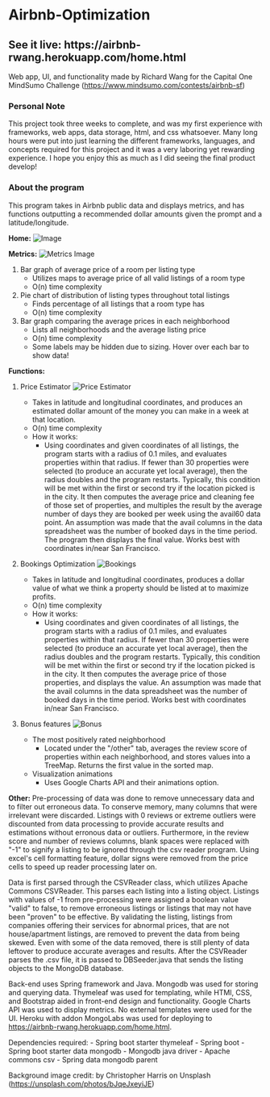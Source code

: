 # Airbnb-Optimization

<h2> See it live: https://airbnb-rwang.herokuapp.com/home.html </h2>

Web app, UI, and functionality made by Richard Wang for the Capital One MindSumo Challenge (https://www.mindsumo.com/contests/airbnb-sf)

<h3> Personal Note </h3>
This project took three weeks to complete, and was my first experience with frameworks, web apps, data storage, html, and css whatsoever. Many long hours were put into just learning the different frameworks, languages, and concepts required for this project and it was a very laboring yet rewarding experience. I hope you enjoy this as much as I did seeing the final product develop! 

<h3> About the program </h3>
This program takes in Airbnb public data and displays metrics, and has functions outputting a recommended dollar amounts given the prompt and a latitude/longitude.

<b>Home:</b>
![Image](https://i.imgur.com/E0xwYR8.jpg)

<b>Metrics:</b>
![Metrics Image](https://i.imgur.com/emsL29O.jpg)

1. Bar graph of average price of a room per listing type
	- Utilizes maps to average price of all valid listings of a room type
	- O(n) time complexity
2. Pie chart of distribution of listing types throughout total listings
	- Finds percentage of all listings that a room type has
	- O(n) time complexity
3. Bar graph comparing the average prices in each neighborhood
	- Lists all neighborhoods and the average listing price
	- O(n) time complexity
	- Some labels may be hidden due to sizing. Hover over each bar to show data!

<b>Functions:</b>
1. Price Estimator
![Price Estimator](https://i.imgur.com/tOs3HT9.jpg)
	- Takes in latitude and longitudinal coordinates, and produces an estimated dollar amount of the money you can make in a week at that location.
	- O(n) time complexity
	- How it works:
		- Using coordinates and given coordinates of all listings, the program starts with a radius of 0.1 miles, and evaluates properties within that radius. If fewer than 30 properties were selected (to produce an accurate yet local average), then the radius doubles and the program restarts. Typically, this condition will be met within the first or second try if the location picked is in the city. It then computes the average price and cleaning fee of those set of properties, and multiples the result by the average number of days they are booked per week using the avail60 data point. An assumption was made that the avail columns in the data spreadsheet was the number of booked days in the time period. The program then displays the final value. Works best with coordinates in/near San Francisco.

2. Bookings Optimization
![Bookings](https://i.imgur.com/EP6riQK.jpg)
	- Takes in latitude and longitudinal coordinates, produces a dollar value of what we think a property should be listed at to maximize profits. 
	- O(n) time complexity
	- How it works:
		- Using coordinates and given coordinates of all listings, the program starts with a radius of 0.1 miles, and evaluates properties within that radius. If fewer than 30 properties were selected (to produce an accurate yet local average), then the radius doubles and the program restarts. Typically, this condition will be met within the first or second try if the location picked is in the city. It then computes the average price of those properties, and displays the value. An assumption was made that the avail columns in the data spreadsheet was the number of booked days in the time period. Works best with coordinates in/near San Francisco.

3. Bonus features
![Bonus](https://i.imgur.com/fbDSs6v.jpg)
	- The most positively rated neighborhood
		- Located under the "/other" tab, averages the review score of properties within each neighborhood, and stores values into a TreeMap. Returns the first value in the sorted map.
	- Visualization animations
		- Uses Google Charts API and their animations option.

<b>Other:</b>
Pre-processing of data was done to remove unnecessary data and to filter out erroneous data. To conserve memory, many columns that were irrelevant were discarded. Listings with 0 reviews or extreme outliers were discounted from data processing to provide accurate results and estimations without erronous data or outliers. Furthermore, in the review score and number of reviews columns, blank spaces were replaced with "-1" to signify a listing to be ignored through the csv reader program. Using excel's cell formatting feature, dollar signs were removed from the price cells to speed up reader processing later on.

Data is first parsed through the CSVReader class, which utilizes Apache Commons CSVReader. This parses each listing into a listing object. Listings with values of -1 from pre-processing were assigned a boolean value "valid" to false, to remove erroneous listings or listings that may not have been "proven" to be effective. By validating the listing, listings from companies offering their services for abnormal prices, that are not house/apartment listings, are removed to prevent the data from being skewed. Even with some of the data removed, there is still plenty of data leftover to produce accurate averages and results. After the CSVReader parses the .csv file, it is passed to DBSeeder.java that sends the listing objects to the MongoDB database.

Back-end uses Spring framework and Java. Mongodb was used for storing and querying data. Thymeleaf was used for templating, while HTMl, CSS, and Bootstrap aided in front-end design and functionality. Google Charts API was used to display metrics. No external templates were used for the UI. Heroku with addon MongoLabs was used for deploying to https://airbnb-rwang.herokuapp.com/home.html.

Dependencies required:
	- Spring boot starter thymeleaf
	- Spring boot
	- Spring boot starter data mongodb
	- Mongodb java driver
	- Apache commons csv
	- Spring data mongodb parent

Background image credit: by Christopher Harris on Unsplash (https://unsplash.com/photos/bJqeJxeyiJE)

